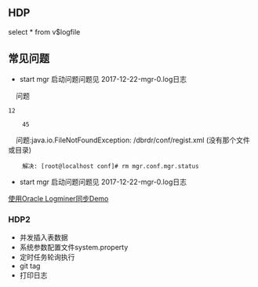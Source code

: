 ## HDP

  select * from v$logfile

## 常见问题

  * start mgr 启动问题问题见 2017-12-22-mgr-0.log日志
  
      问题
      
    12
    
        45

        问题:java.io.FileNotFoundException: /dbrdr/conf/regist.xml (没有那个文件或目录) 
        
      	解决: [root@localhost conf]# rm mgr.conf.mgr.status
        
  * start mgr 启动问题问题见 2017-12-22-mgr-0.log日志
        

  [使用Oracle Logminer同步Demo](http://www.cnblogs.com/shishanyuan/p/3142713.html)

###  HDP2

  * 并发插入表数据
  * 系统参数配置文件system.property
  * 定时任务轮询执行
  * git tag
  * 打印日志


